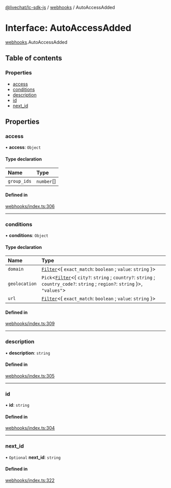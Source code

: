 [@livechat/lc-sdk-js](../README.md) / [webhooks](../modules/webhooks.md) / AutoAccessAdded

# Interface: AutoAccessAdded

[webhooks](../modules/webhooks.md).AutoAccessAdded

## Table of contents

### Properties

- [access](webhooks.AutoAccessAdded.md#access)
- [conditions](webhooks.AutoAccessAdded.md#conditions)
- [description](webhooks.AutoAccessAdded.md#description)
- [id](webhooks.AutoAccessAdded.md#id)
- [next\_id](webhooks.AutoAccessAdded.md#next_id)

## Properties

### access

• **access**: `Object`

#### Type declaration

| Name | Type |
| :------ | :------ |
| `group_ids` | `number`[] |

#### Defined in

[webhooks/index.ts:306](https://github.com/livechat/lc-sdk-js/blob/25e113d/src/webhooks/index.ts#L306)

___

### conditions

• **conditions**: `Object`

#### Type declaration

| Name | Type |
| :------ | :------ |
| `domain` | [`Filter`](webhooks_structures_structures.Filter.md)<{ `exact_match`: `boolean` ; `value`: `string`  }\> |
| `geolocation` | `Pick`<[`Filter`](webhooks_structures_structures.Filter.md)<{ `city?`: `string` ; `country?`: `string` ; `country_code?`: `string` ; `region?`: `string`  }\>, ``"values"``\> |
| `url` | [`Filter`](webhooks_structures_structures.Filter.md)<{ `exact_match`: `boolean` ; `value`: `string`  }\> |

#### Defined in

[webhooks/index.ts:309](https://github.com/livechat/lc-sdk-js/blob/25e113d/src/webhooks/index.ts#L309)

___

### description

• **description**: `string`

#### Defined in

[webhooks/index.ts:305](https://github.com/livechat/lc-sdk-js/blob/25e113d/src/webhooks/index.ts#L305)

___

### id

• **id**: `string`

#### Defined in

[webhooks/index.ts:304](https://github.com/livechat/lc-sdk-js/blob/25e113d/src/webhooks/index.ts#L304)

___

### next\_id

• `Optional` **next\_id**: `string`

#### Defined in

[webhooks/index.ts:322](https://github.com/livechat/lc-sdk-js/blob/25e113d/src/webhooks/index.ts#L322)
